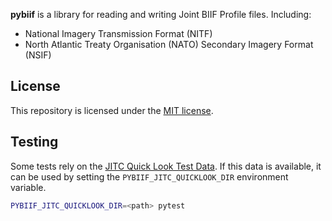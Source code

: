 **pybiif** is a library for reading and writing Joint BIIF Profile files. Including:
* National Imagery Transmission Format (NITF)
* North Atlantic Treaty Organisation (NATO) Secondary Imagery Format (NSIF)

## License
This repository is licensed under the [MIT license](./LICENSE).

## Testing
Some tests rely on the [JITC Quick Look Test Data](https://jitc.fhu.disa.mil/projects/nitf/testdata.aspx).
If this data is available, it can be used by setting the `PYBIIF_JITC_QUICKLOOK_DIR` environment variable.

```bash
PYBIIF_JITC_QUICKLOOK_DIR=<path> pytest
```

